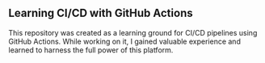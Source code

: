 ## Learning CI/CD with GitHub Actions
This repository was created as a learning ground for CI/CD pipelines using GitHub Actions. While working on it, I gained valuable experience and learned to harness the full power of this platform.
